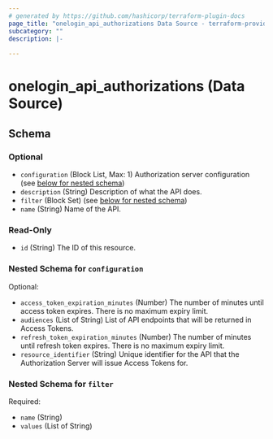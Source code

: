 ```yaml
---
# generated by https://github.com/hashicorp/terraform-plugin-docs
page_title: "onelogin_api_authorizations Data Source - terraform-provider-onelogin-1"
subcategory: ""
description: |-
  
---
```


# onelogin_api_authorizations (Data Source)





<!-- schema generated by tfplugindocs -->
## Schema

### Optional

- `configuration` (Block List, Max: 1) Authorization server configuration (see [below for nested schema](#nestedblock--configuration))
- `description` (String) Description of what the API does.
- `filter` (Block Set) (see [below for nested schema](#nestedblock--filter))
- `name` (String) Name of the API.

### Read-Only

- `id` (String) The ID of this resource.

<a id="nestedblock--configuration"></a>
### Nested Schema for `configuration`

Optional:

- `access_token_expiration_minutes` (Number) The number of minutes until access token expires. There is no maximum expiry limit.
- `audiences` (List of String) List of API endpoints that will be returned in Access Tokens.
- `refresh_token_expiration_minutes` (Number) The number of minutes until refresh token expires. There is no maximum expiry limit.
- `resource_identifier` (String) Unique identifier for the API that the Authorization Server will issue Access Tokens for.


<a id="nestedblock--filter"></a>
### Nested Schema for `filter`

Required:

- `name` (String)
- `values` (List of String)


